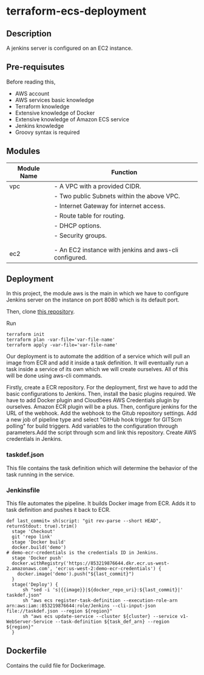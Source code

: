 # terraform-ecs-deployment

## Description

A jenkins server is configured on an  EC2 instance. 

## Pre-requisutes

Before reading this, 
- AWS account 
- AWS services basic knowledge
- Terraform knowledge
- Extensive knowledge of Docker
- Extensive knowledge of Amazon ECS service 
- Jenkins knowledge
- Groovy syntax
is required

## Modules

| Module Name   | Function                                                  |
| ------------- | ----------------------------------------------------------|
| vpc           | - A VPC with a provided CIDR.                             |
|               | - Two public Subnets within the above VPC.                |
|               | - Internet Gateway for internet access.                   |
|               | - Route table for routing.                                |
|               | - DHCP options.                                           |
|               | - Security groups.                                        |
|               |                                                           |
|               |                                                           |
| ec2           | - An EC2 instance with jenkins and aws-cli configured.    |

## Deployment

In this project, the module aws is the main in which we have to configure Jenkins server on the instance 
on port 8080 which is its default port.

Then, clone [this repository](https://github.com/kazmithub/terraform-ECS-deployment-with-ASG-ALB). 

Run
```
terraform init
terraform plan -var-file='var-file-name'
terraform apply -var-file='var-file-name'
```
Our deployment is to automate the addition of a service which will pull an image from ECR and add it 
inside a task definition. It will eventually run a task inside a service of its own which we will create ourselves.
All of this will be done using aws-cli commands. 


Firstly, create a ECR repository. 
For the deployment, first we have to add the basic configurations to Jenkins. Then, install the basic plugins required.
We have to add Docker plugin and Cloudbees AWS Credentials plugin by ourselves. Amazon ECR plugin will be a plus. Then, 
configure jenkins for the URL of the webhook. Add the webhook to the Gitub repository settings.
Add a new job of pipeline type and select "GitHub hook trigger for GITScm polling" for build triggers. Add variables to the 
configuration through parameters.Add the script through scm and link this repository. Create AWS credentials in Jenkins.

### taskdef.json

This file contains the task definition which will determine the behavior of the task running in the service.

### Jenkinsfile

This file automates the pipeline. It builds Docker image from ECR. Adds it to task definition and pushes it back to ECR.

```
def last_commit= sh(script: "git rev-parse --short HEAD", returnStdout: true).trim()
  stage 'Checkout'
  git 'repo link'
  stage 'Docker build'
  docker.build('demo')
# demo-ecr-credentials is the credentials ID in Jenkins.
  stage 'Docker push'
  docker.withRegistry('https://853219876644.dkr.ecr.us-west-2.amazonaws.com', 'ecr:us-west-2:demo-ecr-credentials') {
    docker.image('demo').push("${last_commit}")
  }
  stage('Deploy') {
      sh "sed -i 's|{{image}}|${docker_repo_uri}:${last_commit}|' taskdef.json"
      sh "aws ecs register-task-definition --execution-role-arn arn:aws:iam::853219876644:role/Jenkins --cli-input-json file://taskdef.json --region ${region}"
      sh "aws ecs update-service --cluster ${cluster} --service v1-WebServer-Service --task-definition ${task_def_arn} --region ${region}"
  }
```
## Dockerfile

Contains the cuild file for Dockerimage.



